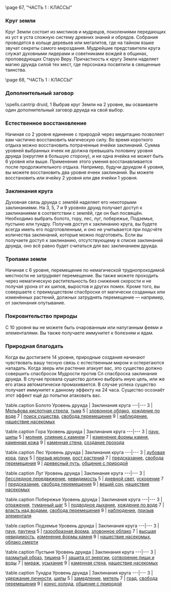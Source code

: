 <!-- TODO: Formatting -->
\page 67, "ЧАСТЬ 1 : КЛАССЫ"
### Круг земли
Круг Земли состоит из мистиков и мудрецов, поколениями передающих из уст в уста сложную систему древних знаний и обрядов. Собрания проводятся в кольце деревьев или мегалитов, где на тайном языке звучат секреты самого мироздания.
Мудрейшие представители круга служат духовными лидерами и советниками вождей в общинах, проповедующих Старую Веру. Причастность к кругу
Земли наделяет магию друида силой тех мест, где персонажа посвятили в священные таинства.

\page 68, "ЧАСТЬ 1 : КЛАССЫ"
### Дополнительный заговор
\spells.cantrip druid, 1
Выбрав круг Земли на 2 уровне, вы осваиваете один дополнительный заговор друида на свой выбор.

### Естественное восстановление
Начиная со 2 уровня единение с природой через медитацию позволяет вам частично восстановить магическую силу. Во время короткого отдыха можно восстановить потраченные ячейки заклинаний. Сумма уровней выбранных ячеек не должна превышать половину уровня друида (округляя в большую сторону), и ни одна ячейка не может быть 6 уровня или выше. Применение этого умения восстанавливается после продолжительного отдыха.
Например, будучи друидом 4 уровня, вы можете восстановить два уровня ячеек заклинаний.
Вы можете восстановить или ячейку 2 уровня или две ячейки 1 уровня.

### Заклинания круга
Духовная связь друида с землёй наделяет его некоторыми заклинаниями. На 3, 5, 7 и 9 уровнях друид получает доступ к заклинаниями в соответствии с землёй, где он был посвящён. Необходимо выбрать болото, гору, лес, луг, побережье, Подземье, пустыню или тундру.
Получив доступ к заклинанию круга, вы будете всегда иметь его подготовленным, и оно не учитывается при подсчёте количества заклинаний, которые можно подготовить. Если вы получаете доступ к заклинанию, отсутствующему в списке заклинаний друида, оно всё равно будет считаться для вас заклинанием друида.

### Тропами земли
Начиная с 6 уровня, перемещение по немагической труднопроходимой местности не затрудняет перемещение. Вы также можете проходить через немагическую растительность без снижения скорости и не получая урона от их шипов, выростов и других помех.
Кроме того, вы совершаете с преимуществом спасброски от магически созданных или изменённых растений, должных затруднять перемещение — например, от заклинания опутывание.

### Покровительство природы
С 10 уровня вы не можете быть очарованным или напуганным феями и элементалями. Вы также получаете иммунитет к болезням и ядам.

### Природная благодать
Когда вы достигаете 14 уровня, природные создания начинают чувствовать вашу тесную связь с естественным миром и остерегаются нападать. Когда зверь или растение атакует вас, это существо должно совершить спасбросок Мудрости против
Сл спасброска заклинания друида. В случае провала существо должно выбрать иную цель, или же его атака автоматически промахивается. В случае успеха существо получает иммунитет к данному эффекту на 24 часа.
Существо осознаёт этот эффект ещё до попытки атаковать вас.

\table.caption Болото
Уровень друида | Заклинания круга
---|---
3 | [Мельфова кислотная стрела](spell.melfs_acid_arrow), [тьма](spell.darkness)
5 | [зловонное облако](spell.stinking_cloud), [хождение по воде](spell.water_walk)
7 | [поиск существа](spell.locate_person), [свобода перемещения](spell.freedom_of_movement)
9 | [наблюдение](spell.scrying), [нашествие насекомых](spell.insect_plague)

\table.caption Гора
Уровень друида | Заклинания круга
---|---
3 | [паук](spell.spider_climb), [шипы](spell.spike_growth)
5 | [молния](spell.lightning), [слияние с камнем](spell.meld_into_stone)
7 | [изменение формы камня](spell.stone_shape), [каменная кожа](spell.stoneskin)
9 | [каменная стена](spell.wall_of_stone), [создание прохода](spell.passwall)

\table.caption Лес
Уровень друида | Заклинания круга
---|---
3 | [дубовая кора](spell.barkskin), [паук](spell.spider_climb)
5 | [призыв молнии](spell.call_lightning), [рост растений](spell.plant_growth)
7 | [предсказание](spell.divination), [свобода перемещения](spell.freedom_of_movement)
9 | [древесный путь](spell.tree_stride), [общение с природой](spell.commune_with_nature)

\table.caption Луг
Уровень друида | Заклинания круга
---|---
3 | [бесследное передвижение](spell.pass_without_trace), [невидимость](spell.invisibility)
5 | [дневной свет](spell.daylight), [ускорение](spell.haste)
7 | [предсказание](spell.divination), [свобода перемещения](spell.freedom_of_movement)
9 | [вещий сон](spell.dream), [нашествие насекомых](spell.insect_plague)

\table.caption Побережье
Уровень друида | Заклинания круга
---|---
3 | [отражения](spell.mirror_image), [туманный шаг](spell.misty_step)
5 | [подводное дыхание](spell.water_breathing), [хождение по воде](spell.water_walk)
7 | [власть над водами](spell.control_water), [свобода перемещения](spell.freedom_of_movement)
9 | [наблюдение](spell.scrying), [призыв элементаля](spell.conjure_elemental)

\table.caption Подземье
Уровень друида | Заклинания круга
---|---
3 | [паук](spell.spider_climb), [паутина](spell.web)
5 | [газообразная форма](spell.gaseous_form), [зловонное облако](spell.stinking_cloud)
7 | [высшая невидимость](spell.greater_invisibility), [изменение формы камня](spell.stone_shape)
9 | [нашествие насекомых](spell.insect_plague), [облако смерти](spell.cloudkill)

\table.caption Пустыня
Уровень друида | Заклинания круга
---|---
3 | [размытый образ](spell.blur), [тишина](spell.silence)
5 | [защита от энергии](spell.protection_from_energy), [сотворение пищи и воды](spell.create_food_and_water)
7 | [мираж](spell.hallucinatory_terrain), [усыхание](spell.blight)
9 | [каменная стена](spell.wall_of_stone), [нашествие насекомых](spell.insect_plague)

\table.caption Тундра
Уровень друида | Заклинания круга
---|---
3 | [удержание личности](spell.hold_person), [шипы](spell.spike_growth)
5 | [замедление](spell.slow), [метель](spell.sleet_storm)
7 | [град](spell.ice_storm), [свобода перемещения](spell.freedom_of_movement)
9 | [конус холода](spell.cone_of_cold), [общение с природой](spell.commune_with_nature)
